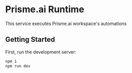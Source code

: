 # Prisme.ai Runtime

This service executes Prisme.ai workspace's automations

## Getting Started

First, run the development server:

```bash
npm i
npm run dev
```
